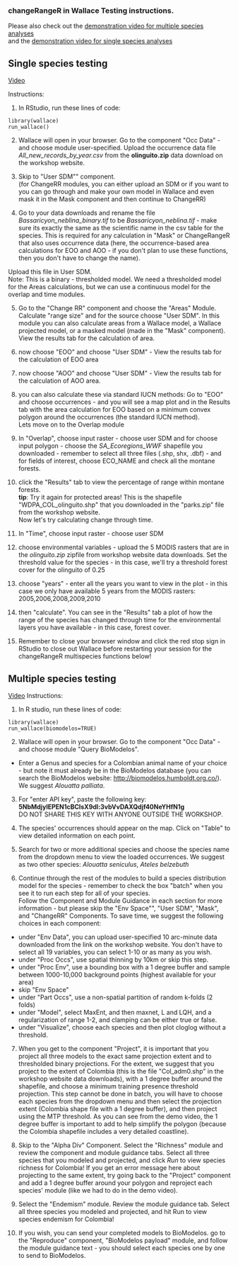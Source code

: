 ### changeRangeR in Wallace Testing instructions.
Please also check out the [demonstration video for multiple species analyses](https://youtu.be/eXqyctCFJ0U)<br>
and the [demonstration video for single species analyses](https://youtu.be/mfBwqnate88)

## Single species testing
[Video](https://youtu.be/eXqyctCFJ0U)

Instructions:<br>
1. In RStudio, run these lines of code:
```{r}
library(wallace)
run_wallace()
```
2. Wallace will open in your browser. Go to the component "Occ Data" - and choose module 
user-specified. Upload the occurrence data file *All_new_records_by_year.csv* from the **olinguito.zip** data download on the workshop website.

3. Skip to "User SDM"" component. <br>
(for ChangeRR modules, you can either upload an SDM or if you want to you can go through and make your own model in Wallace and even mask it in the Mask component and then continue to ChangeRR)

4. Go to your data downloads and rename the file *Bassaricyon_neblina_binary.tif* to be *Bassaricyon_neblina.tif* - make sure its exactly the same as the scientific name in the csv table for the species. This is required for any calculation in "Mask" or ChangeRangeR that also uses occurrence data (here, the occurrence-based area calculations for EOO and AOO - if you don't plan to use these functions, then you don't have to change the name).

Upload this file in User SDM.<br>
Note: This is a binary - thresholded model. We need a thresholded model for the Areas calculations, but we can use a continuous model for the overlap and time modules.

5. Go to the "Change RR" component and choose the "Areas" Module.  Calculate "range size" and for the source choose "User SDM". In this module you can also calculate areas from a Wallace model, a Wallace projected model, or a masked model (made in the "Mask" component). <br>
View the results tab for the calculation of area.

6. now choose "EOO" and choose "User SDM" - View the results tab for the calculation of EOO area

7. now choose "AOO" and choose "User SDM" - View the results tab for the calculation of AOO area.

8. you can also calculate these via standard IUCN methods: Go to "EOO" and choose occurrences - and you will see a map plot and in the Results tab with the area calculation for EOO based on a minimum convex polygon around the occurrences (the standard IUCN method). <br> 
Lets move on to the Overlap module

9. In "Overlap", choose input raster - choose user SDM and for choose input polygon - choose the *SA_Ecoregions_WWF* shapefile you downloaded - remember to select all three files (.shp, shx, .dbf) - and for fields of interest, choose ECO_NAME and check all the montane forests.

10. click the "Results" tab to view the percentage of range within montane forests. <br>
**tip**: Try it again for protected areas! This is the shapefile "WDPA_COL_olinguito.shp" that you downloaded in the "parks.zip" file from the workshop website. <br>
Now let's try calculating change through time.

11. In "Time", choose input raster - choose user SDM

12. choose environmental variables - upload the 5 MODIS rasters that are in the *olinguito.zip* zipfile from workshop website data downloads. Set the threshold value for the species - in this case, we'll try a threshold forest cover for the olinguito of 0.25

13. choose "years" - enter all the years you want to view in the plot - in this case we only have available 5 years from the MODIS rasters: 2005,2006,2008,2009,2010

14. then "calculate". You can see in the "Results" tab a plot of how the range of the species has changed through time for the environmental layers you have available - in this case, forest cover.

15. Remember to close your browser window and click the red stop sign in RStudio to close out Wallace before restarting your session for the changeRangeR multispecies functions below!


## Multiple species testing
[Video](https://youtu.be/mfBwqnate88)
Instructions:<br>
1. In R studio, run these lines of code:
```{r}
library(wallace)
run_wallace(biomodelos=TRUE)
```
2. Wallace will open in your browser. Go to the component "Occ Data" - and choose module "Query BioModelos". 
  - Enter a Genus and species for a Colombian animal name of your choice - but note it must already be in the BioModelos database (you can search the BioModelos website: http://biomodelos.humboldt.org.co/). We suggest *Alouatta palliata*.

3. For "enter API key", paste the following key: **5NbMdjylEPEN1cBCIsX9dl:3vbVvDAXQdjf40NeYHfN1g**<br> DO NOT SHARE THIS KEY WITH ANYONE OUTSIDE THE WORKSHOP.

4. The species' occurrences should appear on the map. Click on "Table" to view detailed information on each point.

5. Search for two or more additional species and choose the species name from the dropdown menu to view the loaded occurrences. We suggest as two other species: *Alouatta seniculus*, *Ateles belzebuth*

6. Continue through the rest of the modules to build a species distribution model for the species - remember to check the box "batch" when you see it to run each step for all of your species.<br>
Follow the Component and Module Guidance in each section for more information - but please skip the "Env Space"", "User SDM", "Mask", and "ChangeRR" Components.
To save time, we suggest the following choices in each component:

  - under "Env Data", you can upload user-specified 10 arc-minute data downloaded from the link on the workshop website. You don't have to select all 19 variables, you can select 1-10 or as many as you wish.
  - under "Proc Occs", use spatial thinning by 10km or skip this step.
  - under "Proc Env", use a bounding box with a 1 degree buffer and sample between 1000-10,000 background points (highest available for your area)
  - skip "Env Space"
  - under "Part Occs", use a non-spatial partition of random k-folds (2 folds)
  - under "Model", select MaxEnt, and then maxnet, L and LQH, and a regularization of range 1-2, and clamping can be either true or false.
  - under "Visualize", choose each species and then plot cloglog without a threshold. 

7. When you get to the component "Project", it is important that you project all three models to the exact same projection extent and to thresholded binary projections. For the extent, we suggest that you project to the extent of Colombia (this is the file "Col_adm0.shp" in the workshop website data downloads), with a 1 degree buffer around the shapefile, and choose a minimum training presence threshold projection. This step cannot be done in batch, you will have to choose each species from the dropdown menu and then select the projection extent (Colombia shape file with a 1 degree buffer), and then project using the MTP threshold. As you can see from the demo video, the 1 degree buffer is important to add to help simplify the polygon (because the Colombia shapefile includes a very detailed coastline).

8. Skip to the "Alpha Div" Component. Select the "Richness" module and review the component and module guidance tabs. Select all three species that you modeled and projected, and click *Run* to view species richness for Colombia! If you get an error message here about projecting to the same extent, try going back to the "Project" component and add a 1 degree buffer around your polygon and reproject each species' module (like we had to do in the demo video).

9. Select the "Endemism" module. Review the module guidance tab. Select all three species you modeled and projected, and hit Run to view species endemism for Colombia!

10. If you wish, you can send your completed models to BioModelos. go to the "Reproduce" component, "BioModelos payload" module, and follow the module guidance text - you should select each species one by one to send to BioModelos.